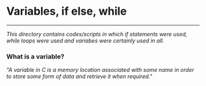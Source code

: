 # Variables, if else, while
---
_This directory contains codes/scripts in which if statements were used,_
_while loops were used and variabes were certainly used in all._

### What is a variable?
_"A variable in C is a memory location associated with some name
in order to store some form of data and retrieve it when required."_


